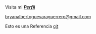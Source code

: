 Visita mi ***[Perfil](https://github.com/BryanGuevara "Bryan Guevara")***

<bryanalbertoguevaraguerrero@gmail.com>

Esto es una Referencia [git]

[git]:https://github.com/BryanGuevara